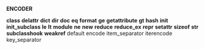 **ENCODER**

__class__
__delattr__
__dict__
__dir__
__doc__
__eq__
__format__
__ge__
__getattribute__
__gt__
__hash__
__init__
__init_subclass__
__le__
__lt__
__module__
__ne__
__new__
__reduce__
__reduce_ex__
__repr__
__setattr__
__sizeof__
__str__
__subclasshook__
__weakref__
 default
 encode
 item_separator
 iterencode
 key_separator